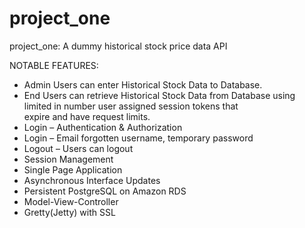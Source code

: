 # project_one
project_one: A dummy historical stock price data API

NOTABLE FEATURES:

- Admin Users can enter Historical Stock Data to Database.
- End Users can retrieve Historical Stock Data from Database
	using limited in number user assigned session tokens that 		
	expire and have request limits.
- Login – Authentication & Authorization
- Login – Email forgotten username, temporary password
- Logout – Users can logout
- Session Management
- Single Page Application
- Asynchronous Interface Updates
- Persistent PostgreSQL on Amazon RDS
- Model-View-Controller
- Gretty(Jetty) with SSL
